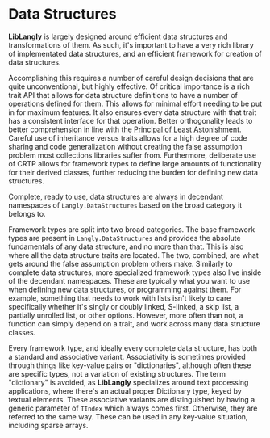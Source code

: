 ﻿# Data Structures

**LibLangly** is largely designed around efficient data structures and transformations of them. As such, it's important to have a very rich library of implementated data structures, and an efficient framework for creation of data structures.

Accomplishing this requires a number of careful design decisions that are quite unconventional, but highly effective. Of critical importance is a rich trait API that allows for data structure definitions to have a number of operations defined for them. This allows for minimal effort needing to be put in for maximum features. It also ensures every data structure with that trait has a consistent interface for that operation. Better orthogonality leads to better comprehension in line with the [Principal of Least Astonishment](https://en.wikipedia.org/wiki/Principle_of_least_astonishment). Careful use of inheritance versus traits allows for a high degree of code sharing and code generalization without creating the false assumption problem most collections libraries suffer from. Furthermore, deliberate use of CRTP allows for framework types to define large amounts of functionality for their derived classes, further reducing the burden for defining new data structures.

Complete, ready to use, data structures are always in decendant namespaces of `Langly.DataStructures` based on the broad category it belongs to.

Framework types are split into two broad categories. The base framework types are present in `Langly.DataStructures` and provides the absolute fundamentals of any data structure, and no more than that. This is also where all the data structure traits are located. The two, combined, are what gets around the false assumption problem others make. Similarly to complete data structures, more specialized framework types also live inside of the decendant namespaces. These are typically what you want to use when defining new data structures, or programming against them. For example, something that needs to work with lists isn't likely to care specifically whether it's singly or doubly linked, S-linked, a skip list, a partially unrolled list, or other options. However, more often than not, a function can simply depend on a trait, and work across many data structure classes.

Every framework type, and ideally every complete data structure, has both a standard and associative variant. Associativity is sometimes provided through things like key-value pairs or "dictionaries", although often these are specific types, not a variation of existing structures. The term "dictionary" is avoided, as **LibLangly** specializes around text processing applications, where there's an actual proper Dictionary type, keyed by textual elements. These associative variants are distinguished by having a generic parameter of `TIndex` which always comes first. Otherwise, they are referred to the same way. These can be used in any key-value situation, including sparse arrays.